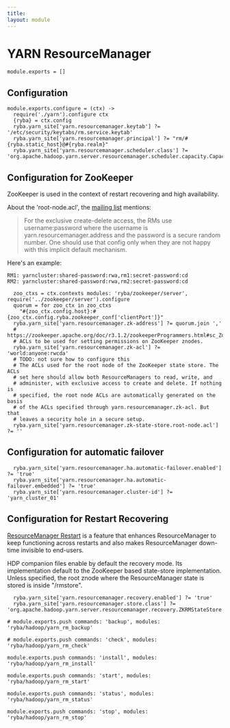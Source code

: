 ```yaml
---
title: 
layout: module
---
```


# YARN ResourceManager

    module.exports = []

## Configuration

    module.exports.configure = (ctx) ->
      require('./yarn').configure ctx
      {ryba} = ctx.config
      ryba.yarn_site['yarn.resourcemanager.keytab'] ?= '/etc/security/keytabs/rm.service.keytab'
      ryba.yarn_site['yarn.resourcemanager.principal'] ?= "rm/#{ryba.static_host}@#{ryba.realm}"
      ryba.yarn_site['yarn.resourcemanager.scheduler.class'] ?= 'org.apache.hadoop.yarn.server.resourcemanager.scheduler.capacity.CapacityScheduler'

## Configuration for ZooKeeper

ZooKeeper is used in the context of restart recovering and high availability.

About the 'root-node.acl', the [mailing list][ml_root_acl] mentions:

> For the exclusive create-delete access, the RMs use username:password where
the username is yarn.resourcemanager.address and the password is a secure random
number. One should use that config only when they are not happy with this
implicit default mechanism.

Here's an example:

```
RM1: yarncluster:shared-password:rwa,rm1:secret-password:cd
RM2: yarncluster:shared-password:rwa,rm2:secret-password:cd
```

      zoo_ctxs = ctx.contexts modules: 'ryba/zookeeper/server', require('../zookeeper/server').configure
      quorum = for zoo_ctx in zoo_ctxs
        "#{zoo_ctx.config.host}:#{zoo_ctx.config.ryba.zookeeper_conf['clientPort']}"
      ryba.yarn_site['yarn.resourcemanager.zk-address'] ?= quorum.join ','
      # https://zookeeper.apache.org/doc/r3.1.2/zookeeperProgrammers.html#sc_ZooKeeperAccessControl
      # ACLs to be used for setting permissions on ZooKeeper znodes.
      ryba.yarn_site['yarn.resourcemanager.zk-acl'] ?= 'world:anyone:rwcda'
      # TODO: not sure how to configure this
      # The ACLs used for the root node of the ZooKeeper state store. The ACLs
      # set here should allow both ResourceManagers to read, write, and
      # administer, with exclusive access to create and delete. If nothing is
      # specified, the root node ACLs are automatically generated on the basis
      # of the ACLs specified through yarn.resourcemanager.zk-acl. But that
      # leaves a security hole in a secure setup.
      ryba.yarn_site['yarn.resourcemanager.zk-state-store.root-node.acl'] ?= ''

## Configuration for automatic failover

      ryba.yarn_site['yarn.resourcemanager.ha.automatic-failover.enabled'] ?= 'true'
      ryba.yarn_site['yarn.resourcemanager.ha.automatic-failover.embedded'] ?= 'true'
      ryba.yarn_site['yarn.resourcemanager.cluster-id'] ?= 'yarn_cluster_01'
      

## Configuration for Restart Recovering

[ResourceManager Restart][restart] is a feature that enhances ResourceManager to
keep functioning across restarts and also makes ResourceManager down-time
invisible to end-users.

HDP companion files enable by default the recovery mode. Its implementation
default to the ZooKeeper based state-store implementation. Unless specified,
the root znode where the ResourceManager state is stored is inside "/rmstore".

      ryba.yarn_site['yarn.resourcemanager.recovery.enabled'] ?= 'true'
      ryba.yarn_site['yarn.resourcemanager.store.class'] ?= 'org.apache.hadoop.yarn.server.resourcemanager.recovery.ZKRMStateStore'

    # module.exports.push commands: 'backup', modules: 'ryba/hadoop/yarn_rm_backup'

    # module.exports.push commands: 'check', modules: 'ryba/hadoop/yarn_rm_check'

    module.exports.push commands: 'install', modules: 'ryba/hadoop/yarn_rm_install'

    module.exports.push commands: 'start', modules: 'ryba/hadoop/yarn_rm_start'

    module.exports.push commands: 'status', modules: 'ryba/hadoop/yarn_rm_status'

    module.exports.push commands: 'stop', modules: 'ryba/hadoop/yarn_rm_stop'


[restart]: http://hadoop.apache.org/docs/current/hadoop-yarn/hadoop-yarn-site/ResourceManagerRestart.html
[ml_root_acl]: http://lucene.472066.n3.nabble.com/Yarn-HA-Zookeeper-ACLs-td4138735.html


